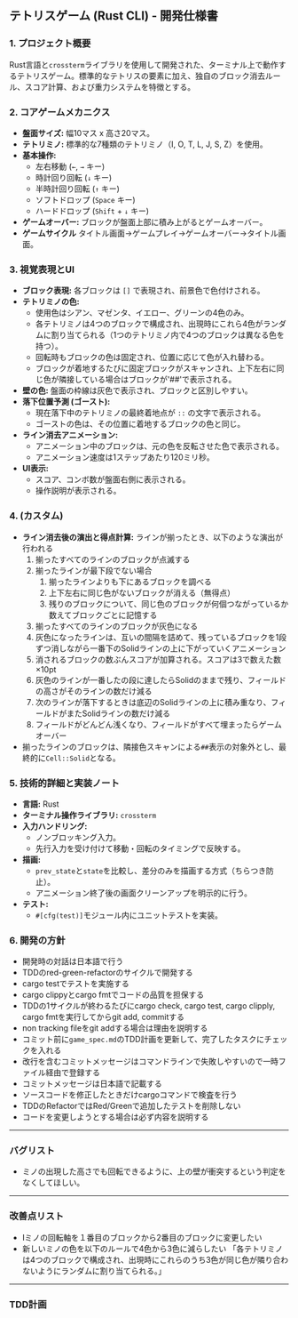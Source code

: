 ## テトリスゲーム (Rust CLI) - 開発仕様書

### 1. プロジェクト概要

Rust言語と`crossterm`ライブラリを使用して開発された、ターミナル上で動作するテトリスゲーム。標準的なテトリスの要素に加え、独自のブロック消去ルール、スコア計算、および重力システムを特徴とする。

### 2. コアゲームメカニクス

*   **盤面サイズ:** 幅10マス x 高さ20マス。
*   **テトリミノ:** 標準的な7種類のテトリミノ（I, O, T, L, J, S, Z）を使用。
*   **基本操作:**
    *   左右移動 (`←`, `→` キー)
    *   時計回り回転 (`↓` キー)
    *   半時計回り回転 (`↑` キー)
    *   ソフトドロップ (`Space` キー)
    *   ハードドロップ (`Shift` + `↓` キー)
*   **ゲームオーバー:** ブロックが盤面上部に積み上がるとゲームオーバー。
*   **ゲームサイクル** タイトル画面→ゲームプレイ→ゲームオーバー→タイトル画面。

### 3. 視覚表現とUI

*   **ブロック表現:** 各ブロックは `[]` で表現され、前景色で色付けされる。
*   **テトリミノの色:**
    *   使用色はシアン、マゼンタ、イエロー、グリーンの4色のみ。
    *   各テトリミノは4つのブロックで構成され、出現時にこれら4色がランダムに割り当てられる（1つのテトリミノ内で4つのブロックは異なる色を持つ）。
    *   回転時もブロックの色は固定され、位置に応じて色が入れ替わる。
    *   ブロックが着地するたびに固定ブロックがスキャンされ、上下左右に同じ色が隣接している場合はブロックが'##'で表示される。
*   **壁の色:** 盤面の枠線は灰色で表示され、ブロックと区別しやすい。
*   **落下位置予測 (ゴースト):**
    *   現在落下中のテトリミノの最終着地点が `::` の文字で表示される。
    *   ゴーストの色は、その位置に着地するブロックの色と同じ。
*   **ライン消去アニメーション:**
    *   アニメーション中のブロックは、元の色を反転させた色で表示される。
    *   アニメーション速度は1ステップあたり120ミリ秒。
*   **UI表示:**
    *   スコア、コンボ数が盤面右側に表示される。
    *   操作説明が表示される。

### 4.  (カスタム)

*   **ライン消去後の演出と得点計算:** ラインが揃ったとき、以下のような演出が行われる
    1. 揃ったすべてのラインのブロックが点滅する
    2. 揃ったラインが最下段でない場合
        1. 揃ったラインよりも下にあるブロックを調べる
        2. 上下左右に同じ色がないブロックが消える（無得点）
        3. 残りのブロックについて、同じ色のブロックが何個つながっているか数えてブロックごとに記憶する
    3. 揃ったすべてのラインのブロックが灰色になる
    4. 灰色になったラインは、互いの間隔を詰めて、残っているブロックを1段ずつ消しながら一番下のSolidラインの上に下がっていくアニメーション
    5. 消されるブロックの数ぶんスコアが加算される。スコアは3で数えた数×10pt
    6. 灰色のラインが一番したの段に達したらSolidのままで残り、フィールドの高さがそのラインの数だけ減る
    7. 次のラインが落下するときは底辺のSolidラインの上に積み重なり、フィールドがまたSolidラインの数だけ減る
    8. フィールドがどんどん浅くなり、フィールドがすべて埋まったらゲームオーバー
*   揃ったラインのブロックは、隣接色スキャンによる`##`表示の対象外とし、最終的に`Cell::Solid`となる。

### 5. 技術的詳細と実装ノート

*   **言語:** Rust
*   **ターミナル操作ライブラリ:** `crossterm`
*   **入力ハンドリング:**
    *   ノンブロッキング入力。
    *   先行入力を受け付けて移動・回転のタイミングで反映する。
*   **描画:**
    *   `prev_state`と`state`を比較し、差分のみを描画する方式（ちらつき防止）。
    *   アニメーション終了後の画面クリーンアップを明示的に行う。
*   **テスト:**
    *   `#[cfg(test)]`モジュール内にユニットテストを実装。

### 6. 開発の方針

*    開発時の対話は日本語で行う
*    TDDのred-green-refactorのサイクルで開発する
*    cargo testでテストを実施する
*    cargo clippyとcargo fmtでコードの品質を担保する
*    TDDの1サイクルが終わるたびにcargo check, cargo test, cargo clipply, cargo fmtを実行してからgit add, commitする
*    non tracking fileをgit addする場合は理由を説明する
*    コミット前に`game_spec.md`のTDD計画を更新して、完了したタスクにチェックを入れる
*    改行を含むコミットメッセージはコマンドラインで失敗しやすいので一時ファイル経由で登録する
*    コミットメッセージは日本語で記載する
*    ソースコードを修正したときだけcargoコマンドで検査を行う
*    TDDのRefactorではRed/Greenで追加したテストを削除しない
*    コードを変更しようとする場合は必ず内容を説明する

---

### バグリスト

*   ミノの出現した高さでも回転できるように、上の壁が衝突するという判定をなくしてほしい。

---

### 改善点リスト

*    Iミノの回転軸を１番目のブロックから2番目のブロックに変更したい
*    新しいミノの色を以下のルールで4色から3色に減らしたい
        「各テトリミノは4つのブロックで構成され、出現時にこれらのうち3色が同じ色が隣り合わないようにランダムに割り当てられる。」

---

### TDD計画
